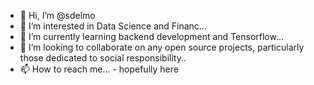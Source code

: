 - 👋 Hi, I’m @sdelmo
- 👀 I’m interested in Data Science and Financ...
- 🌱 I’m currently learning backend development and Tensorflow...
- 💞️ I’m looking to collaborate on any open source projects, particularly those dedicated to social responsibility..
- 📫 How to reach me... - hopefully here

<!---
sdelmo/sdelmo is a ✨ special ✨ repository because its `README.md` (this file) appears on your GitHub profile.
You can click the Preview link to take a look at your changes.
--->
